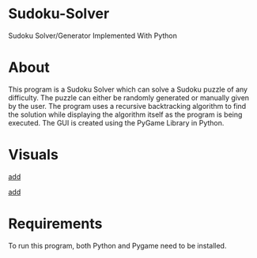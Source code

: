 # Sudoku-Solver
Sudoku Solver/Generator Implemented With Python
# About 
This program is a Sudoku Solver which can solve a Sudoku puzzle of any difficulty. The puzzle can either be randomly generated or manually given by the user. The program uses a recursive backtracking algorithm to find the solution while displaying the algorithm itself as the program is being executed. The GUI is created using the PyGame Library in Python.
# Visuals
[add](https://user-images.githubusercontent.com/100880853/172254956-6c4c0527-6e95-4c2b-b6b0-023c40597a17.mp4)


[add](https://user-images.githubusercontent.com/100880853/172255781-1781f5e6-42a7-45fb-a919-f2052bfb2aa1.mp4)
# Requirements 
To run this program, both Python and Pygame need to be installed.
